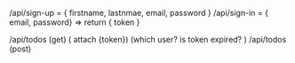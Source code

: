 /api/sign-up = { firstname, lastnmae, email, password }
/api/sign-in = { email, password} => return { token }


/api/todos (get) ( attach {token}) (which user? is token expired? )
/api/todos (post)


<!-- /api/todos/edity
=> gate (authenticate) => gate 2(admin) => gate 3 (edit-action)=> lift (check) => room (edit function) -->